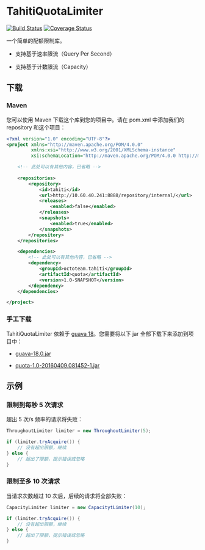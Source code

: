 # TahitiQuotaLimiter

[![Build Status](https://travis-ci.org/SummerWish/TahitiQuotaLimiter.svg?branch=master)](https://travis-ci.org/SummerWish/TahitiQuotaLimiter) [![Coverage Status](https://coveralls.io/repos/github/SummerWish/TahitiQuotaLimiter/badge.svg?branch=master)](https://coveralls.io/github/SummerWish/TahitiQuotaLimiter?branch=master)

一个简单的配额限制库。

- 支持基于速率限流（Query Per Second）

- 支持基于计数限流（Capacity）

## 下载

### Maven

您可以使用 Maven 下载这个库到您的项目中。请在 pom.xml 中添加我们的 repository 和这个项目：

```xml
<?xml version="1.0" encoding="UTF-8"?>
<project xmlns="http://maven.apache.org/POM/4.0.0"
         xmlns:xsi="http://www.w3.org/2001/XMLSchema-instance"
         xsi:schemaLocation="http://maven.apache.org/POM/4.0.0 http://maven.apache.org/xsd/maven-4.0.0.xsd">

    <!-- 此处可以有其他内容，已省略 -->
    
    <repositories>
        <repository>
            <id>tahiti</id>
            <url>http://10.60.40.241:8888/repository/internal/</url>
            <releases>
                <enabled>false</enabled>
            </releases>
            <snapshots>
                <enabled>true</enabled>
            </snapshots>
        </repository>
    </repositories>

    <dependencies>
        <!-- 此处可以有其他内容，已省略 -->
        <dependency>
            <groupId>octoteam.tahiti</groupId>
            <artifactId>quota</artifactId>
            <version>1.0-SNAPSHOT</version>
        </dependency>
    </dependencies>

</project>
```

### 手工下载

TahitiQuotaLimiter 依赖于 [guava 18](https://github.com/google/guava/wiki/Release18)。您需要将以下 jar 全部下载下来添加到项目中：

- [guava-18.0.jar](http://central.maven.org/maven2/com/google/guava/guava/18.0/guava-18.0.jar)

- [quota-1.0-20160409.081452-1.jar](http://10.60.40.241:8888/repository/snapshots/octoteam/tahiti/quota/1.0-SNAPSHOT/quota-1.0-20160409.081452-1.jar)


## 示例

### 限制到每秒 5 次请求

超出 5 次/s 频率的请求将失败：

```java
ThroughoutLimiter limiter = new ThroughoutLimiter(5);

if (limiter.tryAcquire()) {
	// 没有超出限额，继续
} else {
	// 超出了限额，提示错误或忽略
} 
```

### 限制至多 10 次请求

当请求次数超过 10 次后，后续的请求将全部失败：

```java
CapacityLimiter limiter = new CapacitytLimiter(10);

if (limiter.tryAcquire()) {
	// 没有超出限额，继续
} else {
	// 超出了限额，提示错误或忽略
} 
```
